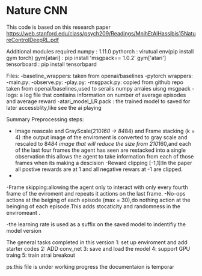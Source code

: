 # Nature CNN
This code is based on this research paper
 https://web.stanford.edu/class/psych209/Readings/MnihEtAlHassibis15NatureControlDeepRL.pdf

Additional modules required
numpy : 1.11.0 
pythorch : virutual env(pip install gym torch)
gym[atari] : pip install 'msgpack== 1.0.2' gym['atari']
tensorboard : pip install tensorbpard


Files:
-baseline_wrappers: taken from openai/baselines
-pytorch wrappers:
-main.py:
-observe.py:
-play.py:
-msgpack.py: copied from github repo taken from openai/baselines,used to serails numpy arraies uisng msgpack
-logs: a log file that contiains information on number of average episodes and average reward
-atari_model_LR.pack : the trained model to saved for later accessblity,like see the ai playing


Summary Preprocessing steps:

- Image reascale and GrayScale(210*160 ->  84*84) and Frame stacking (k = 4) :the output image of the enviroment is converted to gray scale and rescaled to 84*84 image that
will reduce the size from 210*160,and each of the last four frames the agent has seen are restacked into a single observation this allows the agent to take information from each of those frames when its making a descision
-Reward clipping [-1,1]:In the paper all postive rewards are at 1 and all negative rewars at -1 are clipped.
-
-Frame skipping:allowing the agent only to interact with only every fourth frame of the eviroment and repeats it actions on the last frame.
-No-ops actions at the beiging of each episode (max = 30),do nothing action at the beinging of each episode.This adds stocaticity and randomness  in the enviromeant .

-the learning rate is used as a suffix on the saved model to indentifiy the model version

The general tasks completed in this version
1: set up enviroment and add starter codes
2: ADD conv_net 
3: save and load the model 
4: support GPU traing
5: train atrai breakout





ps:this file is under working progress the documentaion is temporar




